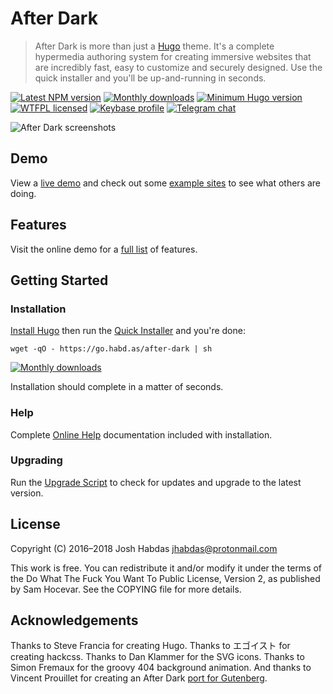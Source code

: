 # After Dark

> After Dark is more than just a [Hugo](https://gohugo.io) theme. It's a complete hypermedia authoring system for creating immersive websites that are incredibly fast, easy to customize and securely designed. Use the quick installer and you'll be up-and-running in seconds.

[![Latest NPM version](https://img.shields.io/npm/v/after-dark.svg?style=flat-square)](https://www.npmjs.com/package/after-dark)
[![Monthly downloads](https://img.shields.io/npm/dm/after-dark.svg?style=flat-square)](https://www.npmjs.com/package/after-dark)
[![Minimum Hugo version](https://img.shields.io/badge/hugo->%3D%200.44-FF4088.svg?style=flat-square)](https://gohugo.io)
[![WTFPL licensed](https://img.shields.io/npm/l/after-dark.svg?style=flat-square&longCache=true)](https://git.habd.as/comfusion/after-dark/src/branch/master/COPYING)
[![Keybase profile](https://img.shields.io/badge/pm-keybase-4c8eff.svg?style=flat-square&longCache=true)](https://keybase.io/jhabdas)
[![Telegram chat](https://img.shields.io/badge/chat-telegram-32AFED.svg?style=flat-square&longCache=true)](https://t.me/joinchat/Iw_6FEhmKL9sPUAukX9jzg)

![After Dark screenshots](https://after-dark.habd.as/minimal-mac_1600x1200-fs8.png)

## Demo

View a [live demo](https://after-dark.habd.as) and check out some [example sites](/comfusion/after-dark/wiki#example-sites) to see what others are doing.

## Features

Visit the online demo for a [full list](https://after-dark.habd.as/feature/) of features.

## Getting Started

### Installation

[Install Hugo](https://gohugo.io/getting-started/installing) then run the [Quick Installer](https://after-dark.habd.as/feature/quick-installer/) and you're done:

```shell
wget -qO - https://go.habd.as/after-dark | sh
```

[![Monthly downloads](https://img.shields.io/npm/dm/after-dark.svg?style=flat-square)](https://www.npmjs.com/package/after-dark)

Installation should complete in a matter of seconds.

### Help

Complete [Online Help](https://after-dark.habd.as/feature/online-help/) documentation included with installation.

### Upgrading

Run the [Upgrade Script](https://after-dark.habd.as/feature/upgrade-script/) to check for updates and upgrade to the latest version.

## License

Copyright (C) 2016–2018 Josh Habdas <jhabdas@protonmail.com>

This work is free. You can redistribute it and/or modify it under the
terms of the Do What The Fuck You Want To Public License, Version 2,
as published by Sam Hocevar. See the COPYING file for more details.

## Acknowledgements

Thanks to Steve Francia for creating Hugo. Thanks to エゴイスト for creating hackcss. Thanks to Dan Klammer for the SVG icons. Thanks to Simon Fremaux for the groovy 404 background animation. And thanks to Vincent Prouillet for creating an After Dark [port for Gutenberg](https://www.getgutenberg.io/themes/after-dark/).

[Serveo]: https://serveo.net
[dropbear]: https://matt.ucc.asn.au/dropbear/dropbear.html
[openssh]: https://www.openssh.com
